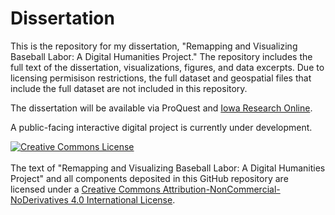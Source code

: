 # Dissertation

This is the repository for my dissertation, "Remapping and Visualizing Baseball Labor: A Digital Humanities Project." The repository includes the full text of the dissertation, visualizations, figures, and data excerpts. Due to licensing permisison restrictions, the full dataset and geospatial files that include the full dataset are not included in this repository.

The dissertation will be available via ProQuest and [Iowa Research Online](https://ir.uiowa.edu/etd/6874/).

A public-facing interactive digital project is currently under development.

<a rel="license" href="http://creativecommons.org/licenses/by-nc-nd/4.0/"><img alt="Creative Commons License" src="https://i.creativecommons.org/l/by-nc-nd/4.0/88x31.png"/></a><br></br><span xmlns:dct="http://purl.org/dc/terms/" property="dct:title">The text of "Remapping and Visualizing Baseball Labor: A Digital Humanities Project" and all components deposited in this GitHub repository are licensed under a <a rel="license" href="http://creativecommons.org/licenses/by-nc-nd/4.0/">Creative Commons Attribution-NonCommercial-NoDerivatives 4.0 International License</a>.
